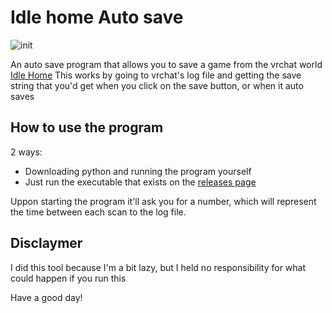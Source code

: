 # Idle home Auto save
![init](https://user-images.githubusercontent.com/22378193/236638169-a669f89c-2a95-4870-91e5-ebdabaf26ed9.PNG)

An auto save program that allows you to save a game from the vrchat world [Idle Home](https://vrchat.com/home/world/wrld_c16e4dee-d149-4116-adbc-16bc30b664b0)
This works by going to vrchat's log file and getting the save string that you'd get when you click on the save button, or when it auto saves

## How to use the program
2 ways:
* Downloading python and running the program yourself
* Just run the executable that exists on the [releases page](https://github.com/fuzzyCute/Idle_home_Auto_save/releases/tag/version_1_0)

Uppon starting the program it'll ask you for a number, which will represent the time between each scan to the log file.

## Disclaymer
I did this tool because I'm a bit lazy, but I held no responsibility for what could happen if you run this

Have a good day!
